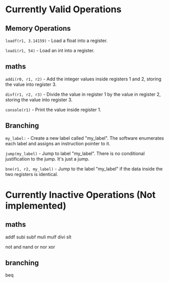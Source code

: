 # Currently Valid Operations

## Memory Operations

`loadf(r1, 3.14159)` -  Load a float into a register.

`loadi(r1, 54)` - Load an int into a register.

## maths

`addi(r0, r1, r2)` - Add the integer values inside registers 1 and 2, storing the value into register 3.

`divf(r1, r2, r3)` - Divide the value in register 1 by the value in register 2, storing the value into register 3.

`console(r1)` - Print the value inside register 1.

## Branching

`my_label:` - Create a new label called "my_label". The software enumerates each label and assigns an instruction pointer to it.

`jump(my_label)` - Jump to label "my_label". There is no conditional justification to the jump. It's just a jump.

`bne(r1, r2, my_label)` - Jump to the label "my_label" if the data inside the two registers is identical.


# Currently Inactive Operations (Not implemented)

## maths

addf
subi
subf
muli
mulf
divi
slt

not
and
nand
or
nor
xor

## branching
beq
